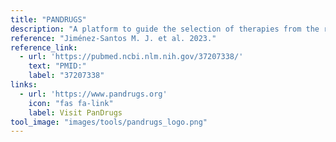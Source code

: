 ```yaml
---
title: "PANDRUGS"
description: "A platform to guide the selection of therapies from the results of genome-wide studies in cancer disease."
reference: "Jiménez-Santos M. J. et al. 2023."
reference_link:
  - url: 'https://pubmed.ncbi.nlm.nih.gov/37207338/'
    text: "PMID:"
    label: "37207338"
links:
  - url: 'https://www.pandrugs.org'
    icon: "fas fa-link"
    label: Visit PanDrugs
tool_image: "images/tools/pandrugs_logo.png"
---
```

